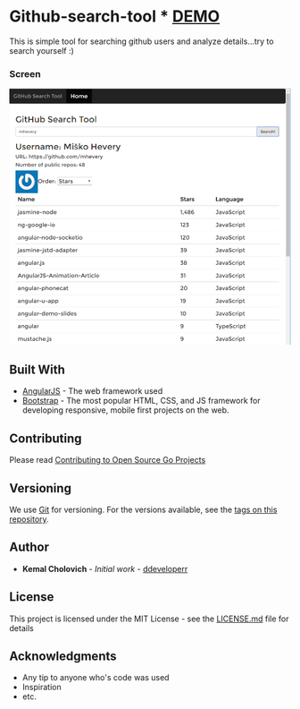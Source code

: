 # Github-search-tool * [DEMO](https://embed.plnkr.co/fM5zNoUgNp8LAXpPcd3w/)
 
 This is simple tool for searching github users and analyze details...try to search yourself :)

### Screen
![](https://raw.githubusercontent.com/ddeveloperr/Github-search-tool/master/img/screen1.png)

## Built With

* [AngularJS](https://angularjs.org/) - The web framework used
* [Bootstrap](http://getbootstrap.com/) - The most popular HTML, CSS, and JS framework for developing responsive, mobile first projects on the web.

## Contributing

Please read [Contributing to Open Source Go Projects](https://robots.thoughtbot.com/contributing-to-open-source-golang-projects)

## Versioning

We use [Git](https://git-scm.com/) for versioning. For the versions available, see the [tags on this repository](https://github.com/your/project/tags). 

## Author

* **Kemal Cholovich** - *Initial work* - [ddeveloperr](https://github.com/ddeveloperr/readme-templates)

## License

This project is licensed under the MIT License - see the [LICENSE.md](https://github.com/ddeveloperr/readme-templates/blob/master/LICENCE.md) file for details

## Acknowledgments

* Any tip to anyone who's code was used
* Inspiration
* etc.

